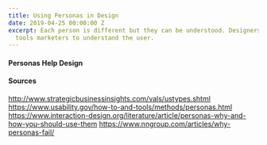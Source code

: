 ```yaml
---
title: Using Personas in Design
date: 2019-04-25 00:00:00 Z
excerpt: Each person is different but they can be understood. Designers use the same
  tools marketers to understand the user.
---
```


#### Personas Help Design
#### Sources
http://www.strategicbusinessinsights.com/vals/ustypes.shtml
https://www.usability.gov/how-to-and-tools/methods/personas.html
https://www.interaction-design.org/literature/article/personas-why-and-how-you-should-use-them
https://www.nngroup.com/articles/why-personas-fail/